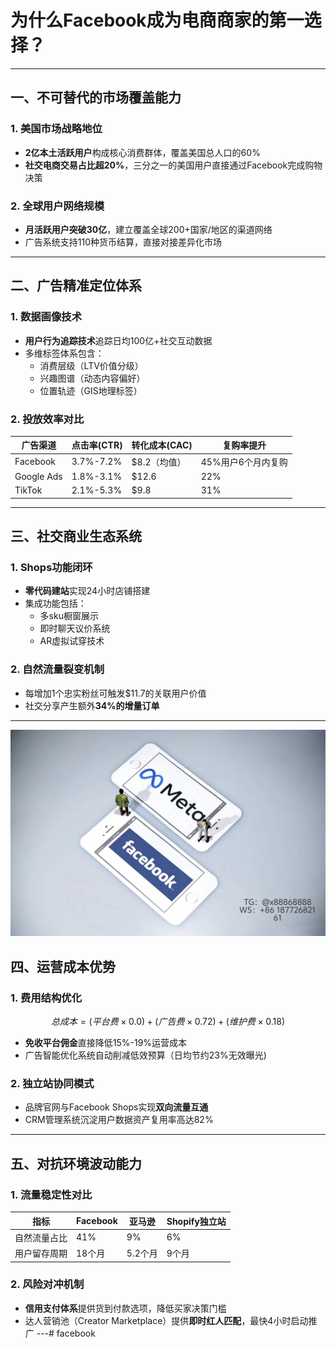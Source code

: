 # 为什么Facebook成为电商商家的第一选择？
---
## 一、不可替代的市场覆盖能力
### 1. 美国市场战略地位
- **2亿本土活跃用户**构成核心消费群体，覆盖美国总人口的60%
- **社交电商交易占比超20%**，三分之一的美国用户直接通过Facebook完成购物决策
### 2. 全球用户网络规模
- **月活跃用户突破30亿**，建立覆盖全球200+国家/地区的渠道网络
- 广告系统支持110种货币结算，直接对接差异化市场
---
## 二、广告精准定位体系
### 1. 数据画像技术
- **用户行为追踪技术**追踪日均100亿+社交互动数据
- 多维标签体系包含：
  - 消费层级（LTV价值分级）
  - 兴趣图谱（动态内容偏好）
  - 位置轨迹（GIS地理标签）
### 2. 投放效率对比
| 广告渠道 | 点击率(CTR) | 转化成本(CAC) | 复购率提升 |
|----------|-------------|---------------|------------|
| Facebook | 3.7%-7.2%   | $8.2（均值）  | 45%用户6个月内复购|
| Google Ads| 1.8%-3.1%  | $12.6         | 22%        |
| TikTok   | 2.1%-5.3%   | $9.8          | 31%        |
---
## 三、社交商业生态系统
### 1. Shops功能闭环
- **零代码建站**实现24小时店铺搭建
- 集成功能包括：
  - 多sku橱窗展示
  - 即时聊天议价系统
  - AR虚拟试穿技术
### 2. 自然流量裂变机制
- 每增加1个忠实粉丝可触发$11.7的关联用户价值
- 社交分享产生额外**34%的增量订单**
---
![替代文字](微信图片_20250331131736.jpg)
## 四、运营成本优势
### 1. 费用结构优化
$$
总成本= (平台费×0.0) + (广告费×0.72) + (维护费×0.18)
$$
- **免收平台佣金**直接降低15%-19%运营成本
- 广告智能优化系统自动削减低效预算（日均节约23%无效曝光)
### 2. 独立站协同模式
- 品牌官网与Facebook Shops实现**双向流量互通**
- CRM管理系统沉淀用户数据资产复用率高达82%
---
## 五、对抗环境波动能力
### 1. 流量稳定性对比
| 指标         | Facebook | 亚马逊 | Shopify独立站 |
|--------------|----------|--------|---------------|
| 自然流量占比 | 41%      | 9%     | 6%            |
| 用户留存周期 | 18个月   | 5.2个月| 9个月         |
### 2. 风险对冲机制
- **信用支付体系**提供货到付款选项，降低买家决策门槛
- 达人营销池（Creator Marketplace）提供**即时红人匹配**，最快4小时启动推广
---# facebook
